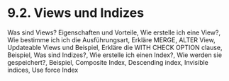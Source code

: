 # 9.2. Views und Indizes

Was sind Views? Eigenschaften und Vorteile, Wie erstelle ich eine View?, Wie bestimme ich
ich die Ausführungsart, Erkläre MERGE, ALTER View, Updateable Views und Beispiel, Erkläre
die WITH CHECK OPTION clause, Beispiel, Was sind Indizes?, Wie erstelle ich einen Index?,
Wie werden sie gespeichert?, Beispiel, Composite Index, Descending index, Invisible indices, 
Use force Index